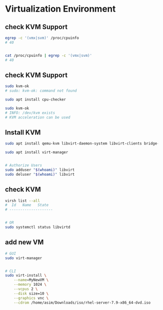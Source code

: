 # Virtualization Environment

## check KVM Support
```bash
egrep -c '(vmx|svm)' /proc/cpuinfo
# 40


cat /proc/cpuinfo | egrep -c '(vmx|svm)'
# 40
```


## check KVM Support
```bash
sudo kvm-ok
# sudo: kvm-ok: command not found

sudo apt install cpu-checker

sudo kvm-ok
# INFO: /dev/kvm exists
# KVM acceleration can be used
```


## Install KVM
```bash
sudo apt install qemu-kvm libvirt-daemon-system libvirt-clients bridge-utils

sudo apt install virt-manager


# Authorize Users
sudo adduser "$(whoami)" libvirt
sudo deluser "$(whoami)" libvirt
```

## check KVM
```bash
virsh list --all
#  Id   Name   State
# --------------------


# OR
sudo systemctl status libvirtd
```

## add new VM
```bash
# GUI
sudo virt-manager


# CLI
sudo virt-install \
    --name=MyNewVM \
    --memory 1024 \
    --vcpus 2 \
    --disk size=10 \
    --graphics vnc \
    --cdrom /home/asim/Downloads/iso/rhel-server-7.9-x86_64-dvd.iso 
```
